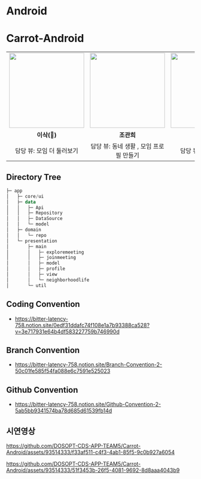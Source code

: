 # Android
# Carrot-Android

<table>
  <tbody>
    <tr>
      <td align="center" width="33%">
        <a href="https://github.com/lsakee">
          <img src="https://avatars.githubusercontent.com/u/93514333?v=4" width="200px;" alt=""/>
        </a>
      </td>
      <td align="center" width="33%">
        <a href="https://github.com/Jokwanhee">
          <img src="https://avatars.githubusercontent.com/u/90740783?v=4" width="200px;" alt=""/>
        </a>
      </td>
      <td align="center" width="33%">
        <a href="https://github.com/hyunjium">
          <img src="https://avatars.githubusercontent.com/u/113780698?v=4" width="200px;" alt=""/>
        </a>
      </td>
    </tr>
    <tr>
      <td align="center"><b>이삭(👑)</b></td>
      <td align="center"><b>조관희</b></td>
      <td align="center"><b>엄현지</b></td>
    </tr>
    <tr>
      <td align="center">담당 뷰: 모임 더 둘러보기</td>
      <td align="center">담당 뷰: 동네 생활 , 모임 프로필 만들기</td>
      <td align="center">담당 뷰: 모임 가입하기</td>
    </tr>
  </tbody>
</table>

## Directory Tree

```kotlin
├─ app
│   ├─ core/ui
│   ├─ data
│   │   ├─ Api
│   │   ├─ Repository
│   │   ├─ DataSource
│   │   └─ model
│   ├─ domain
│   │   └─ repo
│   └─ presentation
│       ├─ main
│       │   ├─ exploremeeting
│       │   ├─ joinmeeting
│       │   ├─ model
│       │   ├─ profile
│       │   ├─ view
│       │   └─ neighborhoodlife
│       └─ util
```

## Coding Convention
- https://bitter-latency-758.notion.site/0edf31ddafc74f108e1a7b93388ca528?v=3e717931e64b4df583227759b746990d

## Branch Convention
- https://bitter-latency-758.notion.site/Branch-Convention-2-50c01fe585f54fa088e6c7591e525023

## Github Convention
- https://bitter-latency-758.notion.site/Github-Convention-2-5ab5bb9341574ba78d685d61539fb14d


## 시연영상


https://github.com/DOSOPT-CDS-APP-TEAM5/Carrot-Android/assets/93514333/f33af511-c4f3-4ab1-85f5-9c0b927a6054


https://github.com/DOSOPT-CDS-APP-TEAM5/Carrot-Android/assets/93514333/51f3453b-26f5-4081-9692-8d8aaa4043b9

